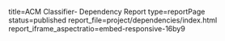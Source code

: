 title=ACM Classifier- Dependency Report
type=reportPage
status=published
report_file=project/dependencies/index.html
report_iframe_aspectratio=embed-responsive-16by9
~~~~~~


